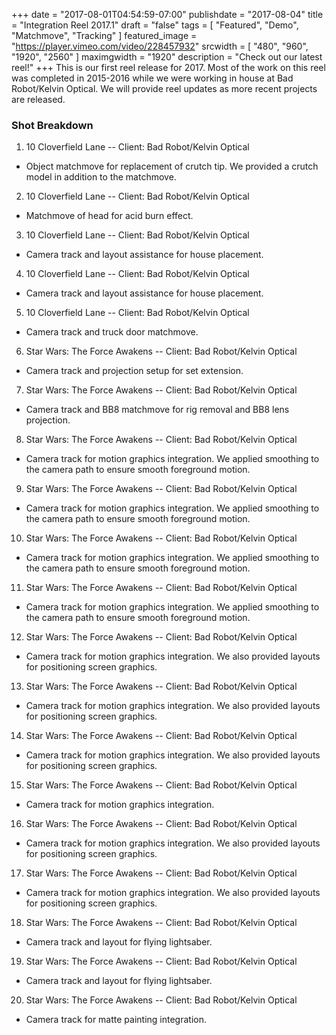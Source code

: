 +++
date = "2017-08-01T04:54:59-07:00"
publishdate = "2017-08-04"
title = "Integration Reel 2017.1"
draft = "false"
tags = [ "Featured", "Demo", "Matchmove", "Tracking" ]
featured_image = "https://player.vimeo.com/video/228457932"
srcwidth = [ "480", "960", "1920", "2560" ]
maximgwidth = "1920"
description = "Check out our latest reel!"
+++
This is our first reel release for 2017. Most of the work on this reel was completed in 2015-2016 while we were working in house at Bad Robot/Kelvin Optical. We will provide reel updates as more recent projects are released.

### Shot Breakdown ###


1. 10 Cloverfield Lane -- Client: Bad Robot/Kelvin Optical  
 - Object matchmove for replacement of crutch tip. We provided a crutch model in addition to the matchmove.
2. 10 Cloverfield Lane -- Client: Bad Robot/Kelvin Optical  
 - Matchmove of head for acid burn effect.
3. 10 Cloverfield Lane -- Client: Bad Robot/Kelvin Optical  
 - Camera track and layout assistance for house placement.
4. 10 Cloverfield Lane -- Client: Bad Robot/Kelvin Optical  
 - Camera track and layout assistance for house placement.
5. 10 Cloverfield Lane -- Client: Bad Robot/Kelvin Optical  
 - Camera track and truck door matchmove.
6. Star Wars: The Force Awakens -- Client: Bad Robot/Kelvin Optical  
 - Camera track and projection setup for set extension.
7. Star Wars: The Force Awakens -- Client: Bad Robot/Kelvin Optical  
 - Camera track and BB8 matchmove for rig removal and BB8 lens projection.
8. Star Wars: The Force Awakens -- Client: Bad Robot/Kelvin Optical  
 - Camera track for motion graphics integration. We applied smoothing to the camera path to ensure smooth foreground motion.
9. Star Wars: The Force Awakens -- Client: Bad Robot/Kelvin Optical  
 - Camera track for motion graphics integration. We applied smoothing to the camera path to ensure smooth foreground motion.
10. Star Wars: The Force Awakens -- Client: Bad Robot/Kelvin Optical  
 - Camera track for motion graphics integration. We applied smoothing to the camera path to ensure smooth foreground motion.
11. Star Wars: The Force Awakens -- Client: Bad Robot/Kelvin Optical  
 - Camera track for motion graphics integration. We applied smoothing to the camera path to ensure smooth foreground motion.
12. Star Wars: The Force Awakens -- Client: Bad Robot/Kelvin Optical  
 - Camera track for motion graphics integration. We also provided layouts for positioning screen graphics.
13. Star Wars: The Force Awakens -- Client: Bad Robot/Kelvin Optical  
 - Camera track for motion graphics integration. We also provided layouts for positioning screen graphics.
14. Star Wars: The Force Awakens -- Client: Bad Robot/Kelvin Optical  
 - Camera track for motion graphics integration. We also provided layouts for positioning screen graphics.
15. Star Wars: The Force Awakens -- Client: Bad Robot/Kelvin Optical  
 - Camera track for motion graphics integration.
16. Star Wars: The Force Awakens -- Client: Bad Robot/Kelvin Optical  
 - Camera track for motion graphics integration. We also provided layouts for positioning screen graphics.
17. Star Wars: The Force Awakens -- Client: Bad Robot/Kelvin Optical
 - Camera track for motion graphics integration. We also provided layouts for positioning screen graphics.
18. Star Wars: The Force Awakens -- Client: Bad Robot/Kelvin Optical
 - Camera track and layout for flying lightsaber.
19. Star Wars: The Force Awakens -- Client: Bad Robot/Kelvin Optical
 - Camera track and layout for flying lightsaber.
20. Star Wars: The Force Awakens -- Client: Bad Robot/Kelvin Optical
  - Camera track for matte painting integration.
